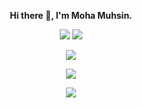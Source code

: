  <div align="center">
  
<strong> Hi there 👋, I'm Moha Muhsin. 
 
<!--<u>The Go-to Developer Who Gets Things done.</u> </strong> -->

![](https://komarev.com/ghpvc/?username=mohamuhsin)
[![](https://visitcount.itsvg.in/api?id=mohamuhsin&icon=2&color=3)](https://visitcount.itsvg.in)

![](https://github-readme-stats.vercel.app/api?username=mohamuhsin&theme=highcontrast&hide_border=false&include_all_commits=false&count_private=false)<br/>

![](https://github-readme-streak-stats.herokuapp.com/?user=mohamuhsin&theme=highcontrast&hide_border=false)<br/>

![](https://github-readme-stats.vercel.app/api/top-langs/?username=mohamuhsin&theme=highcontrast&hide_border=false&include_all_commits=false&count_private=false&layout=compact)
</div>
